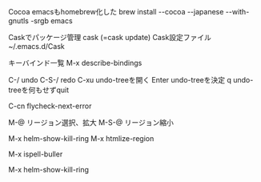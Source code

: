 Cocoa emacsもhomebrew化した
	brew install --cocoa --japanese --with-gnutls -srgb emacs

Caskでパッケージ管理
	cask (=cask update)
	Cask設定ファイル ~/.emacs.d/Cask

キーバインド一覧 M-x describe-bindings

C-/ undo
C-S-/ redo
C-xu undo-treeを開く
     Enter undo-treeを決定
     q undo-treeを何もせずquit

C-cn flycheck-next-error

M-@ リージョン選択、拡大
M-S-@ リージョン縮小

M-x helm-show-kill-ring
M-x htmlize-region


M-x ispell-buller

M-x helm-show-kill-ring
